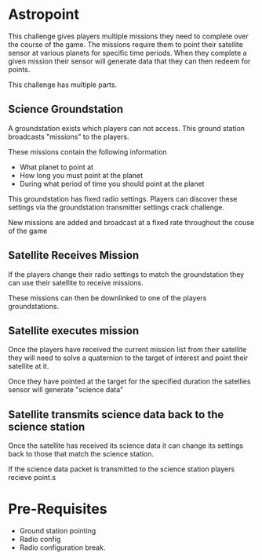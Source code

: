 # Astropoint

This challenge gives players multiple missions they need to complete over the course of the game. The missions require them to point their satellite sensor at various planets for specific time periods. When they complete a given mission their sensor will generate data that they can then redeem for points.

This challenge has multiple parts.

## Science Groundstation
 A groundstation exists which players can not access. This ground station broadcasts "missions" to the players. 
 
 These missions contain the following information
 - What planet to point at
 - How long you must point at the planet
 - During what period of time you should point at the planet

This groundstation has fixed radio settings. Players can discover these settings via the groundstation transmitter settings crack challenge.

New missions are added and broadcast at a fixed rate throughout the couse of the game

## Satellite Receives Mission

If the players change their radio settings to match the groundstation they can use their satellite to receive missions.

These missions can then be downlinked to one of the players groundstations.

## Satellite executes mission

Once the players have received the current mission list from their satellite they will need to solve a quaternion to the target of interest and point their satellite at it.

Once they have pointed at the target for the specified duration the satellies sensor will generate "science data"

## Satellite transmits science data back to the science station
Once the satellite has received its science data it can change its settings back to those that match the science station.

If the science data packet is transmitted to the science station players recieve point.s

# Pre-Requisites
- Ground station pointing
- Radio config
- Radio configuration break.